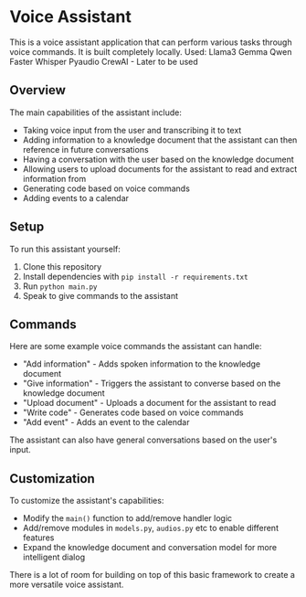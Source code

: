 # Voice Assistant

This is a voice assistant application that can perform various tasks through voice commands.
It is built completely locally. 
Used:
Llama3
Gemma
Qwen
Faster Whisper
Pyaudio
CrewAI - Later to be used

## Overview

The main capabilities of the assistant include:

- Taking voice input from the user and transcribing it to text
- Adding information to a knowledge document that the assistant can then reference in future conversations
- Having a conversation with the user based on the knowledge document
- Allowing users to upload documents for the assistant to read and extract information from
- Generating code based on voice commands
- Adding events to a calendar

## Setup

To run this assistant yourself:

1. Clone this repository
2. Install dependencies with `pip install -r requirements.txt`
3. Run `python main.py`
4. Speak to give commands to the assistant

## Commands

Here are some example voice commands the assistant can handle:

- "Add information" - Adds spoken information to the knowledge document 
- "Give information" - Triggers the assistant to converse based on the knowledge document
- "Upload document" - Uploads a document for the assistant to read
- "Write code" - Generates code based on voice commands
- "Add event" - Adds an event to the calendar

The assistant can also have general conversations based on the user's input.

## Customization

To customize the assistant's capabilities:

- Modify the `main()` function to add/remove handler logic
- Add/remove modules in `models.py`, `audios.py` etc to enable different features
- Expand the knowledge document and conversation model for more intelligent dialog

There is a lot of room for building on top of this basic framework to create a more versatile voice assistant.
